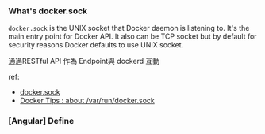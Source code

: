 ### What's docker.sock
`docker.sock` is the UNIX socket that Docker daemon is listening to. It's the main entry point for Docker API. It also can be TCP socket but by default for security reasons Docker defaults to use UNIX socket.

通過RESTful API  作為 Endpoint與 dockerd 互動

ref: 
* [docker.sock](https://docs.docker.com/engine/reference/commandline/dockerd/#examples)
* [Docker Tips : about /var/run/docker.sock](https://betterprogramming.pub/about-var-run-docker-sock-3bfd276e12fd)


### [Angular] Define